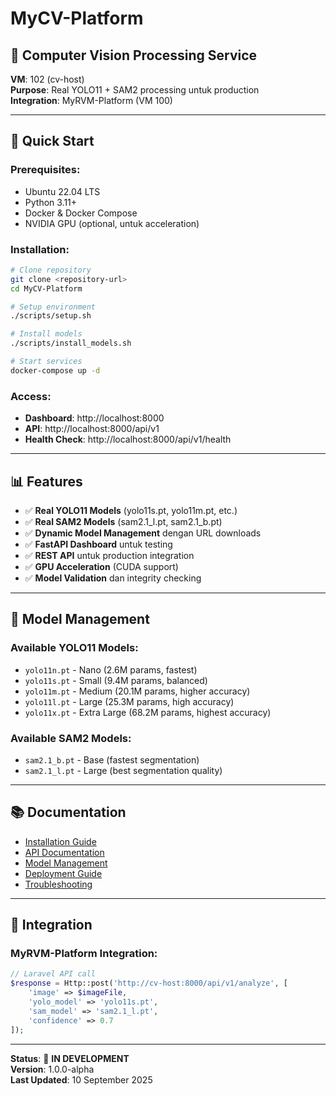 # MyCV-Platform

## 🎯 **Computer Vision Processing Service**

**VM**: 102 (cv-host)  
**Purpose**: Real YOLO11 + SAM2 processing untuk production  
**Integration**: MyRVM-Platform (VM 100)  

---

## 🚀 **Quick Start**

### **Prerequisites:**
- Ubuntu 22.04 LTS
- Python 3.11+
- Docker & Docker Compose
- NVIDIA GPU (optional, untuk acceleration)

### **Installation:**
```bash
# Clone repository
git clone <repository-url>
cd MyCV-Platform

# Setup environment
./scripts/setup.sh

# Install models
./scripts/install_models.sh

# Start services
docker-compose up -d
```

### **Access:**
- **Dashboard**: http://localhost:8000
- **API**: http://localhost:8000/api/v1
- **Health Check**: http://localhost:8000/api/v1/health

---

## 📊 **Features**

- ✅ **Real YOLO11 Models** (yolo11s.pt, yolo11m.pt, etc.)
- ✅ **Real SAM2 Models** (sam2.1_l.pt, sam2.1_b.pt)
- ✅ **Dynamic Model Management** dengan URL downloads
- ✅ **FastAPI Dashboard** untuk testing
- ✅ **REST API** untuk production integration
- ✅ **GPU Acceleration** (CUDA support)
- ✅ **Model Validation** dan integrity checking

---

## 🔧 **Model Management**

### **Available YOLO11 Models:**
- `yolo11n.pt` - Nano (2.6M params, fastest)
- `yolo11s.pt` - Small (9.4M params, balanced)
- `yolo11m.pt` - Medium (20.1M params, higher accuracy)
- `yolo11l.pt` - Large (25.3M params, high accuracy)
- `yolo11x.pt` - Extra Large (68.2M params, highest accuracy)

### **Available SAM2 Models:**
- `sam2.1_b.pt` - Base (fastest segmentation)
- `sam2.1_l.pt` - Large (best segmentation quality)

---

## 📚 **Documentation**

- [Installation Guide](docs/INSTALLATION.md)
- [API Documentation](docs/API.md)
- [Model Management](docs/MODEL_MANAGEMENT.md)
- [Deployment Guide](docs/DEPLOYMENT.md)
- [Troubleshooting](docs/TROUBLESHOOTING.md)

---

## 🔗 **Integration**

### **MyRVM-Platform Integration:**
```php
// Laravel API call
$response = Http::post('http://cv-host:8000/api/v1/analyze', [
    'image' => $imageFile,
    'yolo_model' => 'yolo11s.pt',
    'sam_model' => 'sam2.1_l.pt',
    'confidence' => 0.7
]);
```

---

**Status**: 🚧 **IN DEVELOPMENT**  
**Version**: 1.0.0-alpha  
**Last Updated**: 10 September 2025
